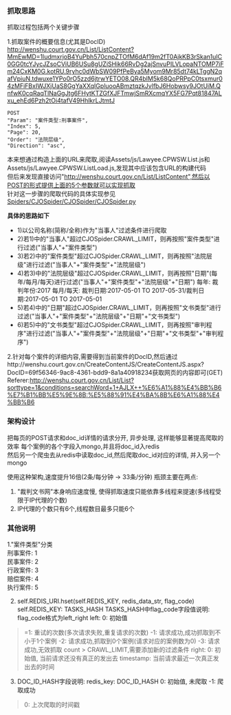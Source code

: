 ### 抓取思路
抓取过程包括两个关键步骤

1.抓取案件的概要信息(尤其是DocID)  
http://wenshu.court.gov.cn/List/ListContent?MmEwMD=1ludmxrjoB4YuPbh570cnpZTOfM6dAf19m2fT0AjkKB3rSkan1uIC0GG0tcYJycJZsoCViUB6USu8gUZiSHik66RvDg2ajSnvuPILVLopaNTOMP7iFm24CxKM0G.kotRU.9ryhc0dWbSW09PfPeBya5Myom9Mr85dt74kLTggN2qafVpiuN.tdwuxe1YPo0rO5zzd6jtrwYETO08.QR4bIM5k68QoPRPpC0tsxmur04zMFiFBxIWJXjUaS8GgYaXXqIGpluooABmztqzkJvlfbJ6Hobwsy9JOtUiM.QnfwK0cqRaqTlNaGgJtg6FHytKTZGfXJFTmwjSmRXcmqYX5FG7Pqt81847ALxu_ehEd6Pzh2tOi4tafV49HhlkrLJtmtJ

```
POST
"Param": "案件类型:刑事案件",
"Index": 5,
"Page": 20,
"Order": "法院层级",
"Direction": "asc",
```

本来想通过构造上面的URL来爬取,阅读Assets/js/Lawyee.CPWSW.List.js和Assets/js/Lawyee.CPWSW.ListLoad.js,发现其中应该包含URL的构建代码  
但后来发现直接访问"http://wenshu.court.gov.cn/List/ListContent",然后以POST的形式提供上面的5个参数就可以实现抓取  
针对这一步骤的爬取代码的具体实现参见[Spiders/CJOSpider/CJOSpider/CJOSpider.py](https://github.com/hee0624/fintech_spider/blob/master/Spiders/CJOSpider/CJOSpider/spiders/CJOSpider.py)  

**具体的思路如下**

+ 1)以公司名称(简称/全称)作为"当事人"过滤条件进行爬取
+ 2)若1)中的"当事人"超过CJOSpider.CRAWL_LIMIT，则再按照"案件类型"进行过滤("当事人"+"案件类型")
+ 3)若2)中的"案件类型"超过CJOSpider.CRAWL_LIMIT，则再按照"法院层级"进行过滤("当事人"+"案件类型"+"法院层级")
+ 4)若3)中的"法院层级"超过CJOSpider.CRAWL_LIMIT，则再按照"日期"(每年/每月/每天)进行过滤("当事人"+"案件类型"+"法院层级"+"日期")
每年: 裁判年份:2017    每月/每天: 裁判日期:2017-05-01 TO 2017-05-31/裁判日期:2017-05-01 TO 2017-05-01
+ 5)若4)中的"日期"超过CJOSpider.CRAWL_LIMIT，则再按照"文书类型"进行过滤("当事人"+"案件类型"+"法院层级"+"日期"+"文书类型")
+ 6)若5)中的"文书类型"超过CJOSpider.CRAWL_LIMIT，则再按照"审判程序"进行过滤("当事人"+"案件类型"+"法院层级"+"日期"+"文书类型"+"审判程序")

2.针对每个案件的详细内容,需要得到当前案件的DocID,然后通过http://wenshu.court.gov.cn/CreateContentJS/CreateContentJS.aspx?DocID=69f56346-9ac8-4361-bdd9-8a1a40918234获取网页的内容即可(GET)  
Referer:http://wenshu.court.gov.cn/List/List?sorttype=1&conditions=searchWord+1+AJLX++%E6%A1%88%E4%BB%B6%E7%B1%BB%E5%9E%8B:%E5%88%91%E4%BA%8B%E6%A1%88%E4%BB%B6


### 架构设计
把每页的POST请求和doc_id详情的请求分开, 异步处理, 这样能够显著提高爬取的效率
每个案例的各个字段入mongo,并且将doc_id入redis  
然后另一个爬虫去从redis中读取doc_id,然后爬取doc_id对应的详情, 并入另一个mongo

使用这种架构,速度提升16倍(2条/每分钟 -> 33条/分钟)
瓶颈主要在两点:
1. "裁判文书网"本身响应速度慢, 使得抓取速度只能依靠多线程来提速(多线程受限于IP代理的个数)
2. IP代理的个数只有6个,线程数目最多只能6个


### 其他说明
1."案件类型"分类  
刑事案件: 1  
民事案件: 2  
行政案件: 3  
赔偿案件: 4  
执行案件: 5

2. self.REDIS_URI.hset(self.REDIS_KEY, redis_data_str, flag_code)
self.REDIS_KEY: TASKS_HASH
TASKS_HASH中flag_code字段值说明: flag_code格式为left_right
left:
0: 初始值
>=1: 重试的次数(多次请求失败,重复请求的次数)
-1: 请求成功,成功抓取到不小于1个案例
-2: 请求成功,抓取到0个案例(请求对应的案例数为0)
-3: 请求成功,无效抓取 count > CRAWL_LIMIT,需要添加新的过滤条件
right:
0: 初始值, 当前请求还没有真正的发出去
timestamp: 当前请求最近一次真正发出去的时间

3. DOC_ID_HASH字段说明:
redis_key: DOC_ID_HASH
0: 初始值, 未爬取
-1: 爬取成功
> 0: 上次爬取的时间戳
